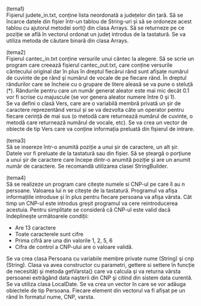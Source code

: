 (tema1)<br/>
Fișierul judete_in.txt, conține lista neordonată a județelor din țară. Să se încarce datele din fișier într-un tablou de String-uri și să se ordoneze acest tablou cu ajutorul metodei sort() din clasa Arrays. Să se returneze pe ce poziție se află în vectorul ordonat un județ introdus de la tastatură. Se va utiliza metoda de căutare binară din clasa Arrays.

(tema2)<br/>
Fișierul cantec_in.txt conține versurile unui cântec la alegere. Să se scrie un program care creează fișierul cantec_out.txt, care conține versurile cântecului original dar în plus în dreptul fiecărui rând sunt afișate numărul de cuvinte de pe rând şi numărul de vocale de pe fiecare rând. În dreptul rândurilor care se încheie cu o grupare de litere aleasă se va pune o steluță (*). Rândurile pentru care un număr generat aleator este mai mic decât 0.1 vor fi scrise cu majuscule (se vor genera aleator numere între 0 şi 1).<br/>
Se va defini o clasă Vers, care are o variabilă membră privată un șir de caractere reprezentând versul și se va dezvolta câte un operator pentru fiecare cerință de mai sus (o metodă care returnează numărul de cuvinte, o metodă care returnează numărul de vocale, etc). Se va crea un vector de obiecte de tip Vers care va conține informația preluată din fișierul de intrare.

(tema3)<br/>
Să se insereze într-o anumită poziție a unui șir de caractere, un alt șir. Datele vor fi preluate de la tastatură sau din fișier. Să se șteargă o porțiune a unui șir de caractere care începe dintr-o anumită poziție și are un anumit număr de caractere. Se recomandă utilizarea clasei StringBuilder. 

(tema4)<br/>
Să se realizeze un program care citește numele si CNP-ul pe care îl au n persoane. Valoarea lui n se citește de la tastatură. Programul va afișa informațiile introduse și în plus pentru fiecare persoana va afișa vârsta. Cât timp un CNP-ul este introdus greșit programul va cere reintroducerea acestuia. Pentru simplitate se consideră că CNP-ul este valid dacă îndeplinește următoarele condiții:
- Are 13 caractere
- Toate caracterele sunt cifre
- Prima cifră are una din valorile 1, 2, 5, 6
- Cifra de control a CNP-ului are o valoare validă.
<p/>Se va crea clasa Persoana cu variabile membre private nume (String) şi cnp (String). Clasa va avea constructor cu parametri, gettere si settere în funcție de necesități şi metoda getVarsta() care va calcula şi va returna vârsta persoanei extrăgând data nașterii din CNP şi citind din sistem data curentă. Se va utiliza clasa LocalDate. Se va crea un vector în care se vor adăuga obiectele de tip Persoana. Fiecare element din vectorul va fi afișat pe un rând în formatul nume, CNP, varsta.
